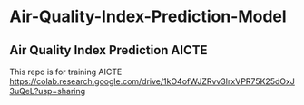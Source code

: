 # Air-Quality-Index-Prediction-Model
## Air Quality Index Prediction AICTE
This repo is for training AICTE 
https://colab.research.google.com/drive/1kO4ofWJZRvv3IrxVPR75K25dOxJ3uQeL?usp=sharing
